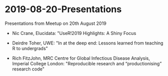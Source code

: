 # 2019-08-20-Presentations

Presentations from Meetup on 20th August 2019

* Nic Crane, Elucidata: "UseR!2019 Highlights: A Shiny Focus

* Deirdre Toher, UWE: "In at the deep end: Lessons learned from teaching R to undergrads"

* Rich FitzJohn, MRC Centre for Global Infectious Disease Analysis, Imperial College London: "Reproducible research and “productionising” research code"
